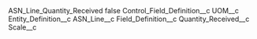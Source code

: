 <?xml version="1.0" encoding="UTF-8"?>
<CustomMetadata xmlns="http://soap.sforce.com/2006/04/metadata" xmlns:xsi="http://www.w3.org/2001/XMLSchema-instance" xmlns:xsd="http://www.w3.org/2001/XMLSchema">
    <label>ASN_Line_Quantity_Received</label>
    <protected>false</protected>
    <values>
        <field>Control_Field_Definition__c</field>
        <value xsi:type="xsd:string">UOM__c</value>
    </values>
    <values>
        <field>Entity_Definition__c</field>
        <value xsi:type="xsd:string">ASN_Line__c</value>
    </values>
    <values>
        <field>Field_Definition__c</field>
        <value xsi:type="xsd:string">Quantity_Received__c</value>
    </values>
    <values>
        <field>Scale__c</field>
        <value xsi:nil="true"/>
    </values>
</CustomMetadata>
